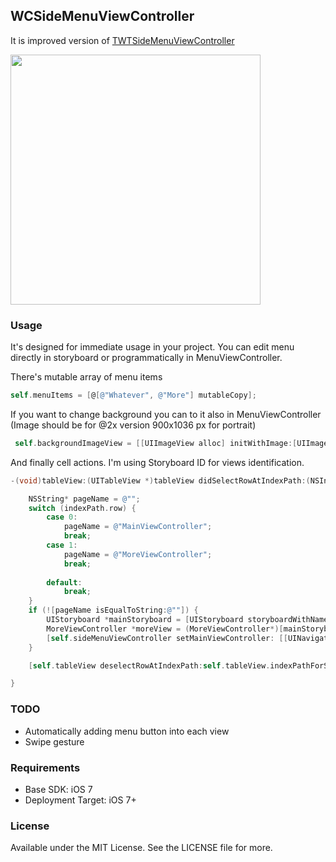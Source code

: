 ## WCSideMenuViewController

It is improved version of [TWTSideMenuViewController](https://github.com/twotoasters/TWTSideMenuViewController "TWTSideMenuViewController") 

<img src="https://raw.github.com/kafejo/WCSideMenuViewController/master/TWTSideMenuViewController-Sample/screenshots/screenshot01.png" width="400">

### Usage
It's designed for immediate usage in your project. You can edit menu directly in storyboard or programmatically in MenuViewController.

There's mutable array of menu items 
```objective-c
self.menuItems = [@[@"Whatever", @"More"] mutableCopy];
```

If you want to change background you can to it also in MenuViewController (Image should be for @2x version 900x1036 px for portrait)

```objective-c
 self.backgroundImageView = [[UIImageView alloc] initWithImage:[UIImage imageNamed:@"galaxy2.png"]];
```

And finally cell actions. I'm using Storyboard ID for views identification.

```objective-c
-(void)tableView:(UITableView *)tableView didSelectRowAtIndexPath:(NSIndexPath *)indexPath{

	NSString* pageName = @"";
	switch (indexPath.row) {
		case 0:
			pageName = @"MainViewController";
			break;
		case 1:
			pageName = @"MoreViewController";
			break;
		
		default:
			break;
	}
	if (![pageName isEqualToString:@""]) {
		UIStoryboard *mainStoryboard = [UIStoryboard storyboardWithName:@"Storyboard" bundle: nil];
		MoreViewController *moreView = (MoreViewController*)[mainStoryboard instantiateViewControllerWithIdentifier: pageName];
		[self.sideMenuViewController setMainViewController: [[UINavigationController alloc] initWithRootViewController:moreView] animated:YES closeMenu:YES];
	}

	[self.tableView deselectRowAtIndexPath:self.tableView.indexPathForSelectedRow animated:YES];

}
```

### TODO

- Automatically adding menu button into each view
- Swipe gesture

### Requirements

- Base SDK: iOS 7
- Deployment Target: iOS 7+

### License

Available under the MIT License. See the LICENSE file for more.
